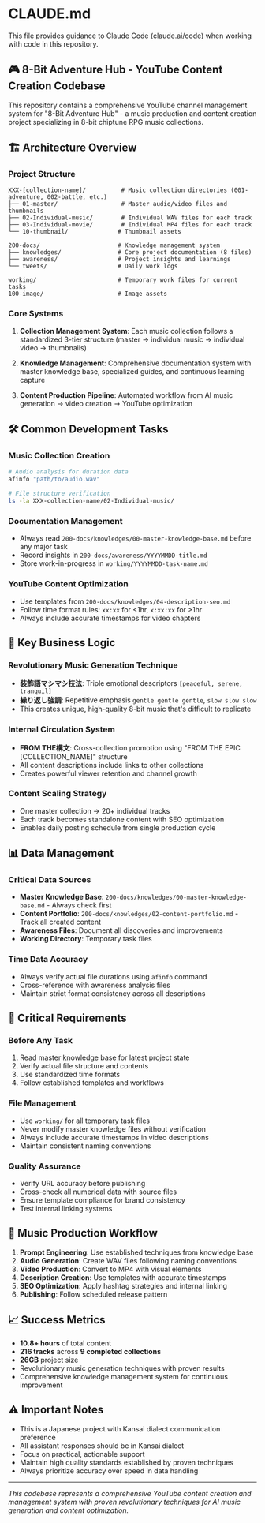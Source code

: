 # CLAUDE.md

This file provides guidance to Claude Code (claude.ai/code) when working with code in this repository.

## 🎮 8-Bit Adventure Hub - YouTube Content Creation Codebase

This repository contains a comprehensive YouTube channel management system for "8-Bit Adventure Hub" - a music production and content creation project specializing in 8-bit chiptune RPG music collections.

## 🏗️ Architecture Overview

### Project Structure
```
XXX-[collection-name]/          # Music collection directories (001-adventure, 002-battle, etc.)
├── 01-master/                  # Master audio/video files and thumbnails
├── 02-Individual-music/        # Individual WAV files for each track
├── 03-Individual-movie/        # Individual MP4 files for each track
└── 10-thumbnail/              # Thumbnail assets

200-docs/                      # Knowledge management system
├── knowledges/                # Core project documentation (8 files)
├── awareness/                 # Project insights and learnings
└── tweets/                    # Daily work logs

working/                       # Temporary work files for current tasks
100-image/                     # Image assets
```

### Core Systems

1. **Collection Management System**: Each music collection follows a standardized 3-tier structure (master → individual music → individual video → thumbnails)

2. **Knowledge Management**: Comprehensive documentation system with master knowledge base, specialized guides, and continuous learning capture

3. **Content Production Pipeline**: Automated workflow from AI music generation → video creation → YouTube optimization

## 🛠️ Common Development Tasks

### Music Collection Creation
```bash
# Audio analysis for duration data
afinfo "path/to/audio.wav"

# File structure verification
ls -la XXX-collection-name/02-Individual-music/
```

### Documentation Management
- Always read `200-docs/knowledges/00-master-knowledge-base.md` before any major task
- Record insights in `200-docs/awareness/YYYYMMDD-title.md`
- Store work-in-progress in `working/YYYYMMDD-task-name.md`

### YouTube Content Optimization
- Use templates from `200-docs/knowledges/04-description-seo.md`
- Follow time format rules: `xx:xx` for <1hr, `x:xx:xx` for >1hr
- Always include accurate timestamps for video chapters

## 🎯 Key Business Logic

### Revolutionary Music Generation Technique
- **装飾語マシマシ技法**: Triple emotional descriptors `[peaceful, serene, tranquil]`
- **繰り返し強調**: Repetitive emphasis `gentle gentle gentle`, `slow slow slow`
- This creates unique, high-quality 8-bit music that's difficult to replicate

### Internal Circulation System
- **FROM THE構文**: Cross-collection promotion using "FROM THE EPIC [COLLECTION_NAME]" structure
- All content descriptions include links to other collections
- Creates powerful viewer retention and channel growth

### Content Scaling Strategy
- One master collection → 20+ individual tracks
- Each track becomes standalone content with SEO optimization
- Enables daily posting schedule from single production cycle

## 📊 Data Management

### Critical Data Sources
- **Master Knowledge Base**: `200-docs/knowledges/00-master-knowledge-base.md` - Always check first
- **Content Portfolio**: `200-docs/knowledges/02-content-portfolio.md` - Track all created content
- **Awareness Files**: Document all discoveries and improvements
- **Working Directory**: Temporary task files

### Time Data Accuracy
- Always verify actual file durations using `afinfo` command
- Cross-reference with awareness analysis files
- Maintain strict format consistency across all descriptions

## 🚨 Critical Requirements

### Before Any Task
1. Read master knowledge base for latest project state
2. Verify actual file structure and contents
3. Use standardized time formats
4. Follow established templates and workflows

### File Management
- Use `working/` for all temporary task files
- Never modify master knowledge files without verification
- Always include accurate timestamps in video descriptions
- Maintain consistent naming conventions

### Quality Assurance
- Verify URL accuracy before publishing
- Cross-check all numerical data with source files
- Ensure template compliance for brand consistency
- Test internal linking systems

## 🎵 Music Production Workflow

1. **Prompt Engineering**: Use established techniques from knowledge base
2. **Audio Generation**: Create WAV files following naming conventions
3. **Video Production**: Convert to MP4 with visual elements
4. **Description Creation**: Use templates with accurate timestamps
5. **SEO Optimization**: Apply hashtag strategies and internal linking
6. **Publishing**: Follow scheduled release pattern

## 📈 Success Metrics

- **10.8+ hours** of total content
- **216 tracks** across **9 completed collections**
- **26GB** project size
- Revolutionary music generation techniques with proven results
- Comprehensive knowledge management system for continuous improvement

## ⚠️ Important Notes

- This is a Japanese project with Kansai dialect communication preference
- All assistant responses should be in Kansai dialect
- Focus on practical, actionable support
- Maintain high quality standards established by proven techniques
- Always prioritize accuracy over speed in data handling

---

*This codebase represents a comprehensive YouTube content creation and management system with proven revolutionary techniques for AI music generation and content optimization.*